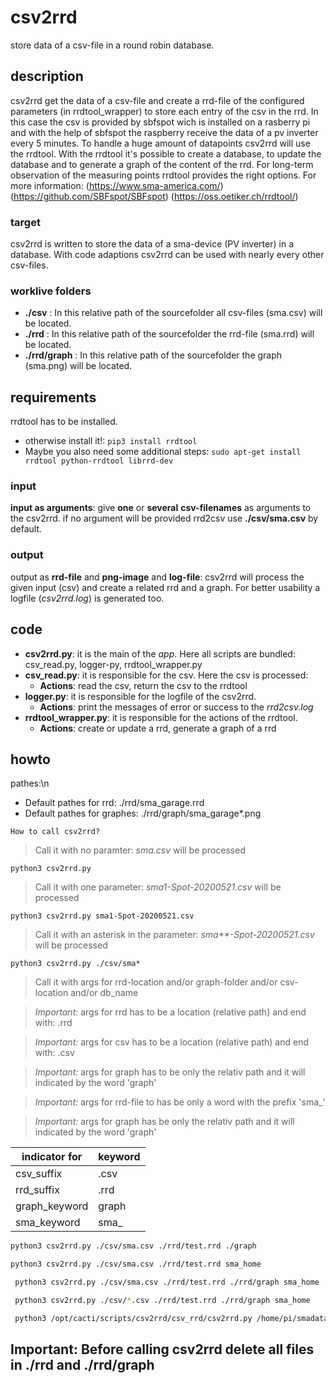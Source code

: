 # csv2rrd

store data of a csv-file in a round robin database.

## description

csv2rrd get the data of a csv-file and create a rrd-file of the configured parameters (in rrdtool_wrapper) to store each entry of the csv in the rrd. In this case the csv is provided by sbfspot wich is installed on a rasberry pi and with the help of sbfspot the raspberry receive the data of a pv inverter every 5 minutes. To handle a huge amount of datapoints csv2rrd will use the rrdtool. With the rrdtool it's possible to create a database, to update the database and to generate a graph of the content of the rrd. For long-term observation of the measuring points rrdtool provides the right options.
For more information: (https://www.sma-america.com/) (https://github.com/SBFspot/SBFspot) (https://oss.oetiker.ch/rrdtool/)

### target

csv2rrd is written to store the data of a sma-device (PV inverter) in a database. With code adaptions csv2rrd can be used with nearly every other csv-files.

### worklive folders

- **./csv** : In this relative path of the sourcefolder all csv-files (sma.csv) will be located.
- **./rrd** : In this relative path of the sourcefolder the rrd-file (sma.rrd) will be located.
- **./rrd/graph** : In this relative path of the sourcefolder the graph (sma.png) will be located.

## requirements

rrdtool has to be installed.

- otherwise install it!:
  `pip3 install rrdtool`
- Maybe you also need some additional steps: `sudo apt-get install rrdtool python-rrdtool librrd-dev`

### input

**input as arguments**: give **one** or **several** **csv-filenames** as arguments to the csv2rrd. if no argument will be provided rrd2csv use **./csv/sma.csv** by default.

### output

output as **rrd-file** and **png-image** and **log-file**: csv2rrd will process the given input (csv) and create a related rrd and a graph. For better usability a logfile (_csv2rrd.log_) is generated too.

## code

- **csv2rrd.py**: it is the main of the _app_. Here all scripts are bundled: csv_read.py, logger-py, rrdtool_wrapper.py
- **csv_read.py**: it is responsible for the csv. Here the csv is processed:
  - **Actions**: read the csv, return the csv to the rrdtool
- **logger.py**: it is responsible for the logfile of the csv2rrd.
  - **Actions**: print the messages of error or success to the _rrd2csv.log_
- **rrdtool_wrapper.py**: it is responsible for the actions of the rrdtool.
  - **Actions**: create or update a rrd, generate a graph of a rrd

## howto

pathes:\n

- Default pathes for rrd: ./rrd/sma_garage.rrd
- Default pathes for graphes: ./rrd/graph/sma_garage\*.png

`How to call csv2rrd?`

> Call it with no paramter: _sma.csv_ will be processed

```
python3 csv2rrd.py
```

> Call it with one parameter: _sma1-Spot-20200521.csv_ will be processed

```
python3 csv2rrd.py sma1-Spot-20200521.csv
```

> Call it with an asterisk in the parameter: _sma\*\*-Spot-20200521.csv_ will be processed

```
python3 csv2rrd.py ./csv/sma*
```

> Call it with args for rrd-location and/or graph-folder and/or csv-location and/or db_name

> _Important:_ args for rrd has to be a location (relative path) and end with: .rrd

> _Important:_ args for csv has to be a location (relative path) and end with: .csv

> _Important:_ args for graph has to be only the relativ path and it will indicated by the word 'graph'

> _Important:_ args for rrd-file to has be only a word with the prefix 'sma\_'

> _Important:_ args for graph has be only the relativ path and it will indicated by the word 'graph'

| indicator for | keyword |
| ------------- | ------- |
| csv_suffix    | .csv    |
| rrd_suffix    | .rrd    |
| graph_keyword | graph   |
| sma_keyword   | sma\_   |

```bash
python3 csv2rrd.py ./csv/sma.csv ./rrd/test.rrd ./graph
```

```bash
python3 csv2rrd.py ./csv/sma.csv ./rrd/test.rrd sma_home
```

```bash
 python3 csv2rrd.py ./csv/sma.csv ./rrd/test.rrd ./rrd/graph sma_home
```

```bash
 python3 csv2rrd.py ./csv/*.csv ./rrd/test.rrd ./rrd/graph sma_home
```

```bash
 python3 /opt/cacti/scripts/csv2rrd/csv_rrd/csv2rrd.py /home/pi/smadata/2021/garage-Spot-20210416.csv /opt/cacti/rra/smagarage.rrd var/www/pv/graph sma_home
```

## Important: Before calling csv2rrd delete all files in ./rrd and ./rrd/graph

